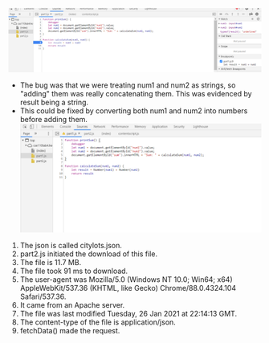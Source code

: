 ![Fix](./Break.png)
- The bug was that we were treating num1 and num2 as strings, so "adding" them was really concatenating them.
   This was evidenced by result being a string.
- This could be fixed by converting both num1 and num2 into numbers before adding them.
![Fix](./Fix.png)
1) The json is called citylots.json.
2) part2.js initiated the download of this file.
3) The file is 11.7 MB.
4) The file took 91 ms to download.
5) The user-agent was Mozilla/5.0 (Windows NT 10.0; Win64; x64) AppleWebKit/537.36 (KHTML, like Gecko) Chrome/88.0.4324.104 Safari/537.36.
6) It came from an Apache server.
7) The file was last modified Tuesday, 26 Jan 2021 at 22:14:13 GMT.
8) The content-type of the file is application/json.
9) fetchData() made the request.
